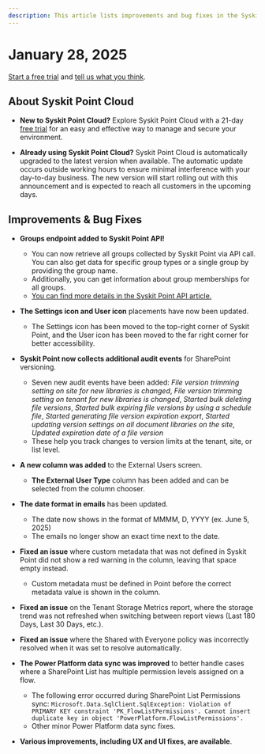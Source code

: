 ```yaml
---
description: This article lists improvements and bug fixes in the Syskit Point Cloud version 2025.2.78.25
---
```


# January 28, 2025

[Start a free trial](https://www.syskit.com/products/point/free-trial/) and [tell us what you think](https://www.syskit.com/company/contact-us/).

## About Syskit Point Cloud

* **New to Syskit Point Cloud?** Explore Syskit Point Cloud with a 21-day [free trial](https://www.syskit.com/products/point/free-trial/) for an easy and effective way to manage and secure your environment.

* **Already using Syskit Point Cloud?** Syskit Point Cloud is automatically upgraded to the latest version when available. The automatic update occurs outside working hours to ensure minimal interference with your day-to-day business. The new version will start rolling out with this announcement and is expected to reach all customers in the upcoming days.


## Improvements & Bug Fixes

* **Groups endpoint added to Syskit Point API!**
  * You can now retrieve all groups collected by Syskit Point via API call. You can also get data for specific group types or a single group by providing the group name.
  * Additionally, you can get information about group memberships for all groups.
  * [You can find more details in the Syskit Point API article.](../../integrations/syskit-point-api.md)

* **The Settings icon and User icon** placements have now been updated.
  * The Settings icon has been moved to the top-right corner of Syskit Point, and the User icon has been moved to the far right corner for better accessibility. 

* **Syskit Point now collects additional audit events** for SharePoint versioning.
  * Seven new audit events have been added: _File version trimming setting on site for new libraries is changed_, _File version trimming setting on tenant for new libraries is changed_, _Started bulk deleting file versions_, _Started bulk expiring file versions by using a schedule file_, _Started generating file version expiration export_, _Started updating version settings on all document libraries on the site_, _Updated expiration date of a file version_
  * These help you track changes to version limits at the tenant, site, or list level. 

* **A new column was added** to the External Users screen.
  * **The External User Type** column has been added and can be selected from the column chooser. 

* **The date format in emails** has been updated.
  * The date now shows in the format of MMMM, D, YYYY (ex. June 5, 2025)
  * The emails no longer show an exact time next to the date.  

* **Fixed an issue** where custom metadata that was not defined in Syskit Point did not show a red warning in the column, leaving that space empty instead. 
  * Custom metadata must be defined in Point before the correct metadata value is shown in the column. 

* **Fixed an issue** on the Tenant Storage Metrics report, where the storage trend was not refreshed when switching between report views (Last 180 Days, Last 30 Days, etc.).

* **Fixed an issue** where the Shared with Everyone policy was incorrectly resolved when it was set to resolve automatically. 

* **The Power Platform data sync was improved** to better handle cases where a SharePoint List has multiple permission levels assigned on a flow.
  * The following error occurred during SharePoint List Permissions sync: `Microsoft.Data.SqlClient.SqlException: Violation of PRIMARY KEY constraint 'PK_FlowListPermissions'. Cannot insert duplicate key in object 'PowerPlatform.FlowListPermissions'.`
  * Other minor Power Platform data sync fixes.
  
* **Various improvements, including UX and UI fixes, are available**.